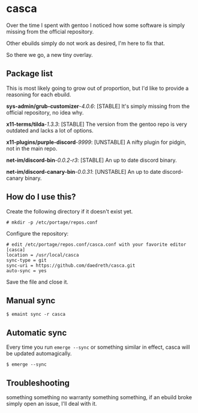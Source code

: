# casca

Over the time I spent with gentoo I noticed how some software is simply missing from the official repository.

Other ebuilds simply do not work as desired, I'm here to fix that.

So there we go, a new tiny overlay.


## Package list

This is most likely going to grow out of proportion, but I'd like to provide a reasoning for each ebuild.

**sys-admin/grub-customizer**-*4.0.6*: [STABLE] It's simply missing from the official repository, no idea why.

**x11-terms/tilda**-*1.3.3*: [STABLE] The version from the gentoo repo is very outdated and lacks a lot of options.

**x11-plugins/purple-discord**-*9999*: [UNSTABLE] A nifty plugin for pidgin, not in the main repo.

**net-im/discord-bin**-*0.0.2-r3*: [STABLE] An up to date discord binary.

**net-im/discord-canary-bin**-*0.0.31*: [UNSTABLE] An up to date discord-canary binary.


## How do I use this?  

Create the following directory if it doesn't exist yet.
    
    # mkdir -p /etc/portage/repos.conf

Configure the repository:  


    # edit /etc/portage/repos.conf/casca.conf with your favorite editor
    [casca]
    location = /usr/local/casca
    sync-type = git
    sync-uri = https://github.com/daedreth/casca.git
    auto-sync = yes  

Save the file and close it.

## Manual sync

    $ emaint sync -r casca

## Automatic sync

Every time you run `emerge --sync` or something similar in effect, casca will be updated automagically.

    $ emerge --sync

## Troubleshooting

something something no warranty something something, if an ebuild broke simply open an issue, I'll deal with it.


